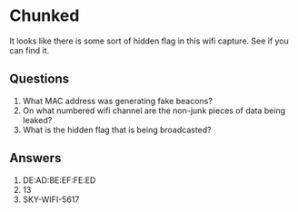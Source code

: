 # Chunked
It looks like there is some sort of hidden flag in this wifi capture. See if you can find it.

## Questions
1. What MAC address was generating fake beacons?
2. On what numbered wifi channel are the non-junk pieces of data being leaked?
3. What is the hidden flag that is being broadcasted?

## Answers
1. DE:AD:BE:EF:FE:ED
2. 13
3. SKY-WIFI-5617
